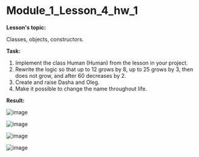 # Module_1_Lesson_4_hw_1

**Lesson's topic:**

Classes, objects, constructors.

**Task:**

1. Implement the class Human (Human) from the lesson in your project.
2. Rewrite the logic so that up to 12 grows by 8, up to 25 grows by 3, then does not grow, and after 60 decreases by 2.
3. Create and raise Dasha and Oleg.
4. Make it possible to change the name throughout life.

**Result:**

![image](https://github.com/vdcast/Module_1_Lesson_4_hw_1/assets/108469609/28574095-e0e4-493d-a0f2-186e12e40c13)

![image](https://github.com/vdcast/Module_1_Lesson_4_hw_1/assets/108469609/494b58bf-84a8-4982-99ac-220bd771704a)

![image](https://github.com/vdcast/Module_1_Lesson_4_hw_1/assets/108469609/40505186-e616-4b26-8ea9-990142fa5793)

![image](https://github.com/vdcast/Module_1_Lesson_4_hw_1/assets/108469609/c649c7a2-2d85-4c15-ba4f-d5d982cf2233)
